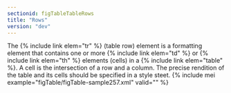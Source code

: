 ```yaml
---
sectionid: figTableTableRows
title: "Rows"
version: "dev"
---
```


The {% include link elem="tr" %} (table row) element is a formatting element that contains one or more {% include link elem="td" %} or {% include link elem="th" %} elements (cells) in a {% include link elem="table" %}. A cell is the intersection of a row and a column. The precise rendition of the table and its cells should be specified in a style steet.
{% include mei example="figTable/figTable-sample257.xml" valid="" %}
    